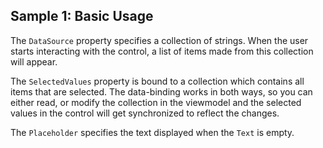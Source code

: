 ## Sample 1: Basic Usage

The `DataSource` property specifies a collection of strings. When the user starts interacting with the control, a list of items made from this collection will appear.

The `SelectedValues` property is bound to a collection which contains all items that are selected. The data-binding works in both ways, so you can either read, or modify the collection in the viewmodel and the selected values in the control will get synchronized to reflect the changes.

The `Placeholder` specifies the text displayed when the `Text` is empty.